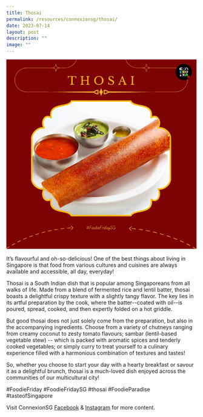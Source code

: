 ```yaml
---
title: Thosai
permalink: /resources/connexionsg/thosai/
date: 2023-07-14
layout: post
description: ""
image: ""
---
```

![](/images/connexionsg/2023/thosai.PNG)

It’s flavourful and oh-so-delicious! One of the best things about living in Singapore is that food from various cultures and cuisines are always available and accessible, all day, everyday!

Thosai is a South Indian dish that is popular among Singaporeans from all walks of life. Made from a blend of fermented rice and lentil batter, thosai boasts a delightful crispy texture with a slightly tangy flavor. The key lies in its artful preparation by the cook, where the batter--coated with oil--is poured, spread, cooked, and then expertly folded on a hot griddle.

But good thosai does not just solely come from the preparation, but also in the accompanying ingredients. Choose from a variety of chutneys ranging from creamy coconut to zesty tomato flavours; sambar (lentil-based vegetable stew) -- which is packed with aromatic spices and tenderly cooked vegetables; or simply curry to treat yourself to a culinary experience filled with a harmonious combination of textures and tastes!

So, whether you choose to start your day with a hearty breakfast or savour it as a delightful brunch, thosai is a much-loved dish enjoyed across the communities of our multicultural city!

#FoodieFriday #FoodieFridaySG #thosai #FoodieParadise #tasteofSingapore

Visit ConnexionSG <a target="_blank" href="https://www.facebook.com/ConnexionSG">Facebook</a> &amp; <a target="_blank" href="https://www.instagram.com/connexionsg/">Instagram</a> for more content.